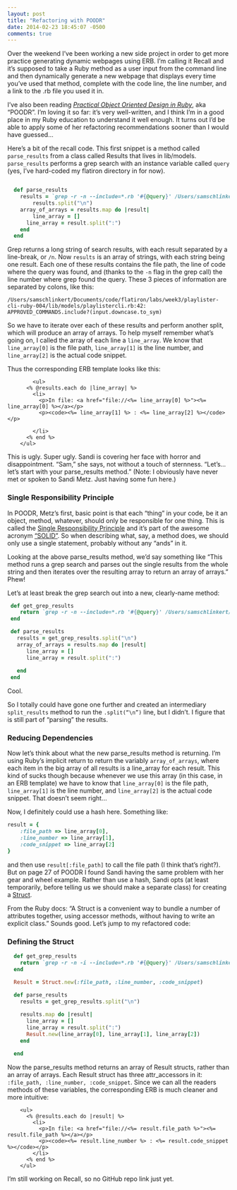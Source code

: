 ```yaml
---
layout: post
title: "Refactoring with POODR"
date: 2014-02-23 18:45:07 -0500
comments: true
---
```


Over the weekend I’ve been working a new side project in order to get more practice generating dynamic webpages using ERB. I’m calling it Recall and it’s supposed to take a Ruby method as a user input from the command line and then dynamically generate a new webpage that displays every time you’ve used that method, complete with the code line, the line number, and a link to the .rb file you used it in. 

I’ve also been reading [_Practical Object Oriented Design in Ruby_](http://www.amazon.com/Practical-Object-Oriented-Design-Ruby-Addison-Wesley/dp/0321721330/ref=sr_1_1?s=books&ie=UTF8&qid=1393199505&sr=1-1&keywords=practical+object-oriented+design+in+ruby), aka “POODR”. I’m loving it so far: it’s very well-written, and I think I’m in a good place in my Ruby education to understand it well enough. It turns out I’d be able to apply some of her refactoring recommendations sooner than I would have guessed… 

<!-- more -->

Here’s a bit of the recall code. This first snippet is a method called `parse_results` from a class called Results that lives in lib/models. `parse_results` performs a grep search with an instance variable called `query` (yes, I’ve hard-coded my flatiron directory in for now). 

``` ruby 

  def parse_results
    results = `grep -r -n --include=*.rb '#{@query}' /Users/samschlinkert/Documents/code/flatiron`
		results.split("\n")
   	array_of_arrays = results.map do |result|
     	line_array = []
      line_array = result.split(":")
    end 
  end

```

Grep returns a long string of search results, with each result separated by a line-break, or `/n`. Now `results` is an array of strings, with each string being one result. Each one of these results contains the file path, the line of code where the query was found, and (thanks to the `-n` flag in the grep call) the line number where grep found the query. These 3 pieces of information are separated by colons, like this:

```
/Users/samschlinkert/Documents/code/flatiron/labs/week3/playlister-cli-ruby-004/lib/models/playlistercli.rb:42:    APPROVED_COMMANDS.include?(input.downcase.to_sym)
```

So we have to iterate over each of these results and perform another split, which will produce an array of arrays. To help myself remember what’s going on, I called the array of each line a `line_array`. We know that `line_array[0]` is the file path, `line_array[1]` is the line number, and `line_array[2]` is the actual code snippet. 

Thus the corresponding ERB template looks like this: 

```
		<ul>
      <% @results.each do |line_array| %>
        <li>   
          <p>In file: <a href="file://<%= line_array[0] %>"><%= line_array[0] %></a></p>
          <p><code><%= line_array[1] %> : <%= line_array[2] %></code></p>
          
        </li>
      <% end %>
    </ul> 
```

This is ugly. Super ugly. Sandi is covering her face with horror and disappointment. “Sam,” she says, not without a touch of sternness. “Let’s… let’s start with your parse_results method.”  (Note: I obviously have never met or spoken to Sandi Metz. Just having some fun here.) 

### Single Responsibility Principle

In POODR, Metz’s first, basic point is that each “thing” in your code, be it an object, method, whatever, should only be responsible for one thing. This is called the [Single Responsibility Principle](http://en.wikipedia.org/wiki/Single_responsibility_principle) and it’s part of the awesome acronym [“SOLID”](http://en.wikipedia.org/wiki/SOLID_(object-oriented_design)). So when describing what, say, a method does, we should only use a single statement, probably without any “ands” in it. 

Looking at the above parse_results method, we’d say something like “This method runs a grep search and parses out the single results from the whole string and then iterates over the resulting array to return an array of arrays.” Phew! 

Let’s at least break the grep search out into a new, clearly-name method:

```ruby 
 def get_grep_results
    return `grep -r -n --include=*.rb '#{@query}' /Users/samschlinkert/Documents/code/flatiron`
 end

 def parse_results
   results = get_grep_results.split("\n")
   array_of_arrays = results.map do |result|
      line_array = []
      line_array = result.split(":")
 
   end 
 end

```

Cool. 

So I totally could have gone one further and created an intermediary `split_results` method to run the `.split(“\n”)` line, but I didn’t. I figure that is still part of “parsing” the results. 

### Reducing Dependencies 

Now let’s think about what the new parse_results method is returning. I’m using Ruby’s implicit return to return the variably `array_of_arrays`, where each item in the big array of all results is a line_array for each result. This kind of sucks though because whenever we use this array (in this case, in an ERB template) we have to know that `line_array[0]` is the file path, `line_array[1]` is the line number, and `line_array[2]` is the actual code snippet. That doesn’t seem right… 

Now, I definitely could use a hash here. Something like: 

```ruby
result = { 
	:file_path => line_array[0],
	:line_number => line_array[1], 
	:code_snippet => line_array[2]
}
```

and then use `result[:file_path]` to call the file path (I think that’s right?). But on page 27 of POODR I found Sandi having the same problem with her gear and wheel example. Rather than use a hash, Sandi opts (at least temporarily, before telling us we should make a separate class) for creating a [Struct](http://www.ruby-doc.org/core-2.1.0/Struct.html). 

From the Ruby docs: “A Struct is a convenient way to bundle a number of attributes together, using accessor methods, without having to write an explicit class.” Sounds good. Let’s jump to my refactored code:


### Defining the Struct

```ruby
  def get_grep_results
    return `grep -r -n -i --include=*.rb '#{@query}' /Users/samschlinkert/Documents/code/flatiron`
  end

  Result = Struct.new(:file_path, :line_number, :code_snippet) 

  def parse_results
    results = get_grep_results.split("\n")
  
    results.map do |result|
      line_array = []
      line_array = result.split(":")
      Result.new(line_array[0], line_array[1], line_array[2])
    end 

  end

```

Now the parse_results method returns an array of Result structs, rather than an array of arrays. Each Result struct has three attr_accessors in it: `:file_path, :line_number, :code_snippet`. Since we can all the readers methods of these variables, the corresponding ERB is much cleaner and more intuitive: 

```erb
    <ul>
      <% @results.each do |result| %>
        <li>   
          <p>In file: <a href="file://<%= result.file_path %>"><%= result.file_path %></a></p>
          <p><code><%= result.line_number %> : <%= result.code_snippet %></code></p>
        </li>
      <% end %>
    </ul> 
```

I’m still working on Recall, so no GitHub repo link just yet. 


